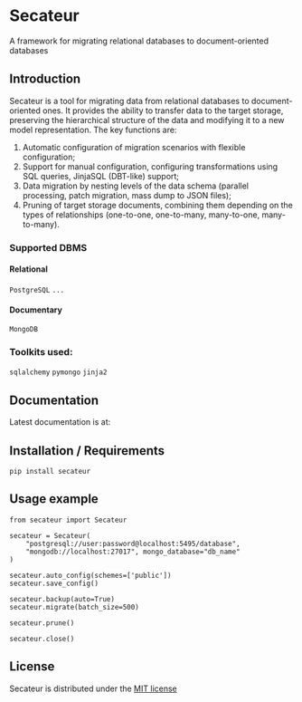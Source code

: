 # Secateur
A framework for migrating relational databases to document-oriented databases

## Introduction
Secateur is a tool for migrating data from relational databases to document-oriented ones.
It provides the ability to transfer data to the target storage, preserving the hierarchical structure of the data and modifying it to a new model representation.
The key functions are:
1. Automatic configuration of migration scenarios with flexible configuration;
2. Support for manual configuration, configuring transformations using SQL queries, JinjaSQL (DBT-like) support;
3. Data migration by nesting levels of the data schema (parallel processing, patch migration, mass dump to JSON files);
4. Pruning of target storage documents, combining them depending on the types of relationships (one-to-one, one-to-many, many-to-one, many-to-many).

### Supported DBMS
#### Relational
`PostgreSQL` `...`

#### Documentary
`MongoDB`

### Toolkits used:
`sqlalchemy` `pymongo` `jinja2`

## Documentation
Latest documentation is at:

## Installation / Requirements
`pip install secateur`

## Usage example
```
from secateur import Secateur

secateur = Secateur(
    "postgresql://user:password@localhost:5495/database",
    "mongodb://localhost:27017", mongo_database="db_name"
)

secateur.auto_config(schemes=['public'])
secateur.save_config()

secateur.backup(auto=True)
secateur.migrate(batch_size=500)

secateur.prune()

secateur.close()
```

## License
Secateur is distributed under the [MIT license](https://www.opensource.org/licenses/mit-license.php)